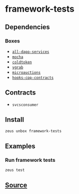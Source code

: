 
framework-tests 
====================




## Dependencies
### Boxes
* [`all-dapp-services`](all-dapp-services.md)
* [`mocha`](mocha.md)
* [`coldtoken`](coldtoken.md)
* [`vgrab`](vgrab.md)
* [`microauctions`](microauctions.md)
* [`hooks-cpp-contracts`](hooks-cpp-contracts.md)


## Contracts
* `svcsconsumer`
## Install
```bash
zeus unbox framework-tests
```
## Examples
### Run framework tests 
```bash
zeus test
```





## [Source](https://github.com/liquidapps-io/zeus-sdk/tree/master/boxes/groups/tests/framework-tests)
